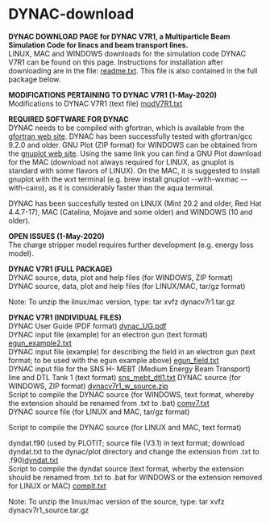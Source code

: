 # DYNAC-download
**DYNAC DOWNLOAD PAGE for DYNAC V7R1, a Multiparticle Beam Simulation Code for linacs and beam transport lines.**  
LINUX, MAC and WINDOWS downloads for the simulation code DYNAC V7R1 can be found on this page. Instructions for installation after downloading are in the file: [readme.txt](https://github.com/dynac-source/DYNAC-download/files/6633754/readme.txt). This file is also contained in the full package below.

**MODIFICATIONS PERTAINING TO DYNAC V7R1 (1-May-2020)**  
Modifications to DYNAC V7R1 (text file) [modV7R1.txt](https://github.com/dynac-source/DYNAC-download/files/6633795/modV7R1.txt)  


**REQUIRED SOFTWARE FOR DYNAC**  
DYNAC needs to be compiled with gfortran, which is available from the [gfortran web site](http://gcc.gnu.org/wiki/GFortranBinaries). DYNAC has been successfully tested with gfortran/gcc 9.2.0 and older.
GNU Plot (ZIP format) for WINDOWS can be obtained from the [gnuplot web site](http://sourceforge.net/projects/gnuplot/).
Using the same link you can find a GNU Plot download for the MAC (download not always required for LINUX, as gnuplot is standard with some flavors of LINUX). On the MAC, it is suggested to install gnuplot with the wxt terminal (e.g. brew install gnuplot --with-wxmac --with-cairo), as it is considerably faster than the aqua terminal.

DYNAC has been succesfully tested on LINUX (Mint 20.2 and older, Red Hat 4.4.7-17), MAC (Catalina, Mojave and some older) and WINDOWS (10 and older).

**OPEN ISSUES (1-May-2020)**  
The charge stripper model requires further development (e.g. energy loss model).

**DYNAC V7R1 (FULL PACKAGE)**  
DYNAC source, data, plot and help files (for WINDOWS, ZIP format)  
DYNAC source, data, plot and help files (for LINUX/MAC, tar/gz format)  

Note: To unzip the linux/mac version, type: tar xvfz dynacv7r1.tar.gz  

**DYNAC V7R1 (INDIVIDUAL FILES)**  
DYNAC User Guide (PDF format) [dynac_UG.pdf](https://github.com/dynac-source/DYNAC-download/files/6633231/dynac_UG.pdf)  
DYNAC input file (example) for an electron gun (text format) [egun_example2.txt](https://github.com/dynac-source/DYNAC-download/files/6633722/egun_example2.txt)  
DYNAC input file (example) for describing the field in an electron gun (text format; to be used with the egun example above) [egun_field.txt](https://github.com/dynac-source/DYNAC-download/files/6633699/egun_field.txt)  
DYNAC input file for the SNS H- MEBT (Medium Energy Beam Transport) line and DTL Tank 1 (text format) [sns_mebt_dtl1.txt](https://github.com/dynac-source/DYNAC-download/blob/main/sns_mebt_dtl1.in)
DYNAC source (for WINDOWS, ZIP format) [dynacv7r1_w_source.zip](https://github.com/dynac-source/DYNAC-download/files/6633779/dynacv7r1_w_source.zip)  
Script to compile the DYNAC source (for WINDOWS, text format, whereby the extension should be renamed from .txt to .bat) [comv7.txt](https://github.com/dynac-source/DYNAC-download/files/6633804/comv7.txt)  
DYNAC source file (for LINUX and MAC, tar/gz format)

Script to compile the DYNAC source (for LINUX and MAC, text format)

dyndat.f90 (used by PLOTIT; source file (V3.1) in text format; download dyndat.txt to the dynac/plot directory and change the extension from .txt to .f90)[dyndat.txt](https://github.com/dynac-source/DYNAC-download/files/6633838/dyndat.txt)  
Script to compile the dyndat source (text format, wherby the extension should be renamed from .txt to .bat for WINDOWS or the extension removed for LINUX or MAC) 
[complt.txt](https://github.com/dynac-source/DYNAC-download/files/6633846/complt.txt)  

Note: To unzip the linux/mac version of the source, type: tar xvfz dynacv7r1_source.tar.gz
